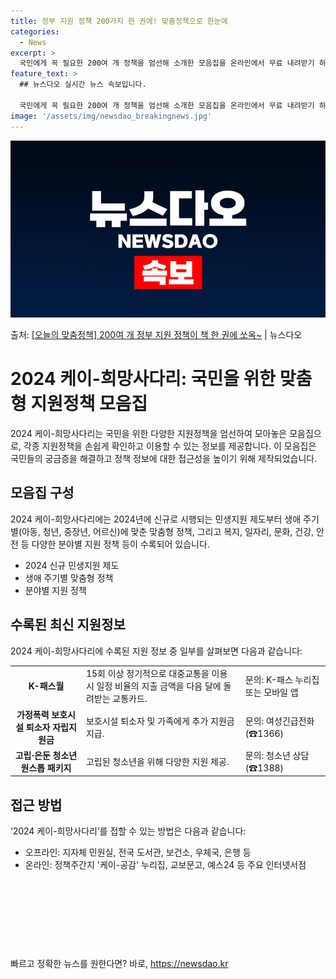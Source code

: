 ```yaml
---
title: 정부 지원 정책 200가지 한 권에! 맞춤정책으로 한눈에
categories:
  - News
excerpt: >
  국민에게 꼭 필요한 200여 개 정책을 엄선해 소개한 모음집을 온라인에서 무료 내려받기 하세요.  ■ 202…
feature_text: >
  ## 뉴스다오 실시간 뉴스 속보입니다.

  국민에게 꼭 필요한 200여 개 정책을 엄선해 소개한 모음집을 온라인에서 무료 내려받기 하세요.  ■ 202…
image: '/assets/img/newsdao_breakingnews.jpg'
---
```


![뉴스다오 속보](/assets/img/newsdao_breakingnews.jpg)

<p>출처: <a href="https://newsdao.kr/3737" rel="dofollow">[오늘의 맞춤정책] 200여 개 정부 지원 정책이 책 한 권에 쏘옥~</a> | 뉴스다오</p>

<h1>2024 케이-희망사다리: 국민을 위한 맞춤형 지원정책 모음집</h1>

2024 케이-희망사다리는 국민을 위한 다양한 지원정책을 엄선하여 모아놓은 모음집으로, 각종 지원정책을 손쉽게 확인하고 이용할 수 있는 정보를 제공합니다. 이 모음집은 국민들의 궁금증을 해결하고 정책 정보에 대한 접근성을 높이기 위해 제작되었습니다.

<h2 data-ke-size="size26">모음집 구성</h2>
<p data-ke-size="size16">2024 케이-희망사다리에는 2024년에 신규로 시행되는 민생지원 제도부터 생애 주기별(아동, 청년, 중장년, 어르신)에 맞춘 맞춤형 정책, 그리고 복지, 일자리, 문화, 건강, 안전 등 다양한 분야별 지원 정책 등이 수록되어 있습니다.</p>
<ul>
  <li>2024 신규 민생지원 제도</li>
  <li>생애 주기별 맞춤형 정책</li>
  <li>분야별 지원 정책</li>
</ul>

<h2 data-ke-size="size26">수록된 최신 지원정보</h2>
<p data-ke-size="size16">2024 케이-희망사다리에 수록된 지원 정보 중 일부를 살펴보면 다음과 같습니다:</p>
<table>
  <tr>
    <td style="text-align: center; height: 17px;"><b>K-패스월</b></td>
    <td>15회 이상 정기적으로 대중교통을 이용 시 일정 비율의 지출 금액을 다음 달에 돌려받는 교통카드.</td>
    <td>문의: K-패스 누리집 또는 모바일 앱</td>
  </tr>
  <tr>
    <td style="text-align: center; height: 17px;"><b>가정폭력 보호시설 퇴소자 자립지원금</b></td>
    <td>보호시설 퇴소자 및 가족에게 추가 지원금 지급.</td>
    <td>문의: 여성긴급전화(☎1366)</td>
  </tr>
  <tr>
    <td style="text-align: center; height: 17px;"><b>고립·은둔 청소년 원스톱 패키지</b></td>
    <td>고립된 청소년을 위해 다양한 지원 제공.</td>
    <td>문의: 청소년 상담(☎1388)</td>
  </tr>
</table>

<h2 data-ke-size="size26">접근 방법</h2>
<p data-ke-size="size16">‘2024 케이-희망사다리’를 접할 수 있는 방법은 다음과 같습니다:</p>
<ul>
  <li>오프라인: 지자체 민원실, 전국 도서관, 보건소, 우체국, 은행 등</li>
  <li>온라인: 정책주간지 '케이-공감' 누리집, 교보문고, 예스24 등 주요 인터넷서점</li>
</ul>

<p data-ke-size="size16">&nbsp;</p>
<p data-ke-size="size16">&nbsp;</p>
<p data-ke-size="size16">&nbsp;</p>
<p data-ke-size="size16">&nbsp;</p> 

빠르고 정확한 뉴스를 원한다면? 바로, <a href="https://newsdao.kr" rel="dofollow">https://newsdao.kr</a>


